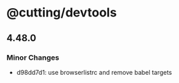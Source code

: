 # @cutting/devtools

## 4.48.0

### Minor Changes

- d98dd7d1: use browserlistrc and remove babel targets

